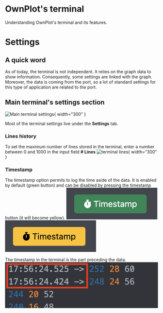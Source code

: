 # OwnPlot's terminal
Understanding OwnPlot's terminal and its features.

# Settings
## A quick word
As of today, the terminal is not independent. It relies on the graph data to show information.
Consequently, some settings are linked with the graph. Moreover, the data is coming from the port, so a lot of standard settings for this type of application are related to the port.

## Main terminal's settings section
![Main terminal settings](imgs/OwnPlot_terminal_settings.gif){ width="300" }

Most of the terminal settings live under the **Settings** tab.

### Lines history
To set the maximum number of lines stored in the terminal, enter a number between 0 and 1000 in the input field **# Lines**
![terminal lines](imgs/OwnPlot_terminal_lines.gif){ width="300" }

### Timestamp
The timestamp option permits to log the time aside of the data.
It is enabled by default (green button) and can be disabled by pressing the timestamp button (it will become yellow).
![terminal lines](imgs/OwnPlot_terminal_timestamp_button_on.png)![terminal lines](imgs/OwnPlot_terminal_timestamp_button_off.png)

The timestamp in the terminal is the part preceding the data.
![terminal timestamp](imgs/OwnPlot_terminal_with_without_timestamp.png)